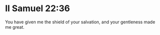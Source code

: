 # II Samuel 22:36

You have given me the shield of your salvation, and your gentleness made me great.
